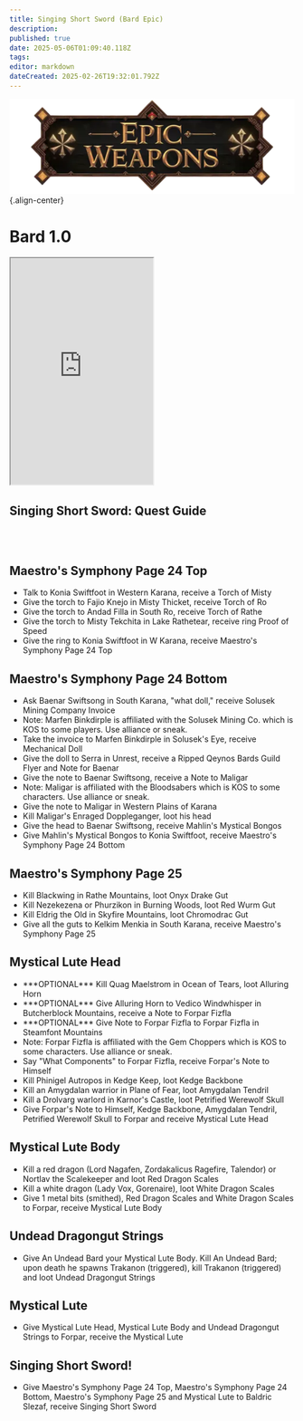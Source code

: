 ```yaml
---
title: Singing Short Sword (Bard Epic)
description: 
published: true
date: 2025-05-06T01:09:40.118Z
tags: 
editor: markdown
dateCreated: 2025-02-26T19:32:01.792Z
---
```


![epicweapons.webp](/epicweapons.webp){.align-center}

# Bard 1.0

<iframe src="https://www.thjdi.cc/item/2020542" width="50%" height="400px"></iframe>


<div class="wiki-content">
  <h2>Singing Short Sword: Quest Guide</h2>
<br><br>
  <h2>Maestro's Symphony Page 24 Top</h2>
  <ul>
    <li>Talk to Konia Swiftfoot in Western Karana, receive a Torch of Misty</li>
    <li>Give the torch to Fajio Knejo in Misty Thicket, receive Torch of Ro</li>
    <li>Give the torch to Andad Filla in South Ro, receive Torch of Rathe</li>
    <li>Give the torch to Misty Tekchita in Lake Rathetear, receive ring Proof of Speed</li>
    <li>Give the ring to Konia Swiftfoot in W Karana, receive Maestro's Symphony Page 24 Top</li>
  </ul>

  <h2>Maestro's Symphony Page 24 Bottom</h2>
  <ul>
    <li>Ask Baenar Swiftsong in South Karana, "what doll," receive Solusek Mining Company Invoice</li>
    <li>Note: Marfen Binkdirple is affiliated with the Solusek Mining Co. which is KOS to some players. Use alliance or sneak.</li>
    <li>Take the invoice to Marfen Binkdirple in Solusek's Eye, receive Mechanical Doll</li>
    <li>Give the doll to Serra in Unrest, receive a Ripped Qeynos Bards Guild Flyer and Note for Baenar</li>
    <li>Give the note to Baenar Swiftsong, receive a Note to Maligar</li>
    <li>Note: Maligar is affiliated with the Bloodsabers which is KOS to some characters. Use alliance or sneak.</li>
    <li>Give the note to Maligar in Western Plains of Karana</li>
    <li>Kill Maligar's Enraged Doppleganger, loot his head</li>
    <li>Give the head to Baenar Swiftsong, receive Mahlin's Mystical Bongos</li>
    <li>Give Mahlin's Mystical Bongos to Konia Swiftfoot, receive Maestro's Symphony Page 24 Bottom</li>
  </ul>

  <h2>Maestro's Symphony Page 25</h2>
  <ul>
    <li>Kill Blackwing in Rathe Mountains, loot Onyx Drake Gut</li>
    <li>Kill Nezekezena or Phurzikon in Burning Woods, loot Red Wurm Gut</li>
    <li>Kill Eldrig the Old in Skyfire Mountains, loot Chromodrac Gut</li>
    <li>Give all the guts to Kelkim Menkia in South Karana, receive Maestro's Symphony Page 25</li>
  </ul>

  <h2>Mystical Lute Head</h2>
  <ul>
    <li>***OPTIONAL*** Kill Quag Maelstrom in Ocean of Tears, loot Alluring Horn</li>
    <li>***OPTIONAL*** Give Alluring Horn to Vedico Windwhisper in Butcherblock Mountains, receive a Note to Forpar Fizfla</li>
    <li>***OPTIONAL*** Give Note to Forpar Fizfla to Forpar Fizfla in Steamfont Mountains</li>
    <li>Note: Forpar Fizfla is affiliated with the Gem Choppers which is KOS to some characters. Use alliance or sneak.</li>
    <li>Say "What Components" to Forpar Fizfla, receive Forpar's Note to Himself</li>
    <li>Kill Phinigel Autropos in Kedge Keep, loot Kedge Backbone</li>
    <li>Kill an Amygdalan warrior in Plane of Fear, loot Amygdalan Tendril</li>
    <li>Kill a Drolvarg warlord in Karnor's Castle, loot Petrified Werewolf Skull</li>
    <li>Give Forpar's Note to Himself, Kedge Backbone, Amygdalan Tendril, Petrified Werewolf Skull to Forpar and receive Mystical Lute Head</li>
  </ul>

  <h2>Mystical Lute Body</h2>
  <ul>
    <li>Kill a red dragon (Lord Nagafen, Zordakalicus Ragefire, Talendor) or Nortlav the Scalekeeper and loot Red Dragon Scales</li>
    <li>Kill a white dragon (Lady Vox, Gorenaire), loot White Dragon Scales</li>
    <li>Give 1 metal bits (smithed), Red Dragon Scales and White Dragon Scales to Forpar, receive Mystical Lute Body</li>
  </ul>

  <h2>Undead Dragongut Strings</h2>
  <ul>
    <li>Give An Undead Bard your Mystical Lute Body. Kill An Undead Bard; upon death he spawns Trakanon (triggered), kill Trakanon (triggered) and loot Undead Dragongut Strings</li>
  </ul>

  <h2>Mystical Lute</h2>
  <ul>
    <li>Give Mystical Lute Head, Mystical Lute Body and Undead Dragongut Strings to Forpar, receive the Mystical Lute</li>
  </ul>

  <h2>Singing Short Sword!</h2>
  <ul>
    <li>Give Maestro's Symphony Page 24 Top, Maestro's Symphony Page 24 Bottom, Maestro's Symphony Page 25 and Mystical Lute to Baldric Slezaf, receive Singing Short Sword</li>
  </ul>
</div>
